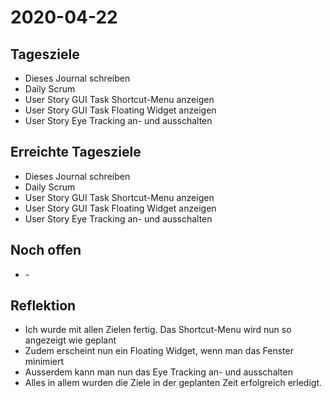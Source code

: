 # 2020-04-22
## Tagesziele
* Dieses Journal schreiben
* Daily Scrum
* User Story GUI Task Shortcut-Menu anzeigen
* User Story GUI Task Floating Widget anzeigen
* User Story Eye Tracking an- und ausschalten
## Erreichte Tagesziele
* Dieses Journal schreiben
* Daily Scrum
* User Story GUI Task Shortcut-Menu anzeigen
* User Story GUI Task Floating Widget anzeigen
* User Story Eye Tracking an- und ausschalten
## Noch offen
* \-
## Reflektion
* Ich wurde mit allen Zielen fertig. Das Shortcut-Menu wird nun so angezeigt wie geplant
* Zudem erscheint nun ein Floating Widget, wenn man das Fenster minimiert
* Ausserdem kann man nun das Eye Tracking an- und ausschalten
* Alles in allem wurden die Ziele in der geplanten Zeit erfolgreich erledigt.